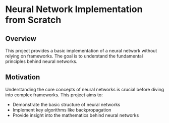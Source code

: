 # Neural Network Implementation from Scratch

## Overview

This project provides a basic implementation of a neural network without relying on frameworks. The goal is to understand the fundamental principles behind neural networks.

## Motivation

Understanding the core concepts of neural networks is crucial before diving into complex frameworks. This project aims to:

- Demonstrate the basic structure of neural networks
- Implement key algorithms like backpropagation
- Provide insight into the mathematics behind neural networks
